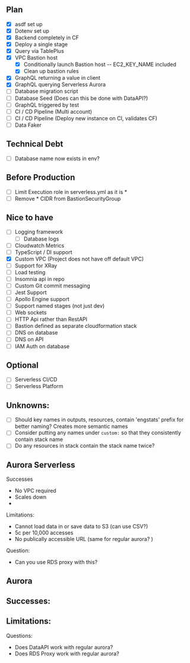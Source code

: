 ## Plan
- [x] asdf set up
- [x] Dotenv set up
- [x] Backend completely in CF
- [x] Deploy a single stage
- [x] Query via TablePlus
- [x] VPC Bastion host
  - [x] Conditionally launch Bastion host -- EC2_KEY_NAME included
  - [x] Clean up bastion rules
- [x] GraphQL returning a value in client
- [x] GraphQL querying Serverless Aurora
- [ ] Database migration script
- [ ] Database Seed (Does can this be done with DataAPI?)
- [ ] GraphQL triggered by test
- [ ] CI / CD Pipeline (Multi account)
- [ ] CI / CD Pipeline (Deploy new instance on CI, validates CF)
- [ ] Data Faker

## Technical Debt
- [ ] Database name now exists in env? 

## Before Production
- [ ] Limit Execution role in serverless.yml as it is *
- [ ] Remove * CIDR from BastionSecurityGroup

## Nice to have
- [ ] Logging framework
  - [ ] Database logs
- [ ] Cloudwatch Metrics
- [ ] TypeScript / DI support
- [x] Custom VPC (Project does not have off default VPC)
- [ ] Support for XRay
- [ ] Load testing
- [ ] Insomnia api in repo
- [ ] Custom Git commit messaging
- [ ] Jest Support
- [ ] Apollo Engine support
- [ ] Support named stages (not just dev)
- [ ] Web sockets
- [ ] HTTP Api rather than RestAPI
- [ ] Bastion defined as separate cloudformation stack
- [ ] DNS on database
- [ ] DNS on API
- [ ] IAM Auth on database
  
## Optional
- [ ] Serverless CI/CD
- [ ] Serverless Platform
  
## Unknowns: 
- [ ] Should key names in outputs, resources, contain 'engstats' prefix for better naming? Creates more semantic names
- [ ] Consider putting any names under `custom:` so that they consistently contain stack name
- [ ] Do any resources in stack contain the stack name twice?

## Aurora Serverless
Successes
- No VPC required
- Scales down
- 

Limitations:
- Cannot load data in or save data to S3 (can use CSV?)
- 5c per 10,000 accesses 
- No publically accessible URL (same for regular aurora?                                                   )

Question:
- Can you use RDS proxy with this?

## Aurora
Successes:
- 

Limitations:
- 

Questions:
- Does DataAPI work with regular aurora?
- Does RDS Proxy work with regular aurora?